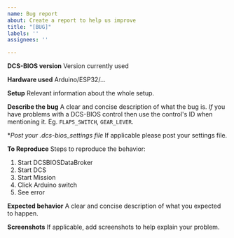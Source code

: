 ```yaml
---
name: Bug report
about: Create a report to help us improve
title: "[BUG]"
labels: ''
assignees: ''

---
```


**DCS-BIOS version**
Version currently used

**Hardware used**
Arduino/ESP32/...

**Setup**
Relevant information about the whole setup.

**Describe the bug**
A clear and concise description of what the bug is. *If* you have problems with a DCS-BIOS control then use the control's ID when mentioning it. Eg. ```FLAPS_SWITCH```, ```GEAR_LEVER```.

**Post your *.dcs-bios_settings file**
If applicable please post your settings file.

**To Reproduce**
Steps to reproduce the behavior:
1. Start DCSBIOSDataBroker
2. Start DCS
3. Start Mission
4. Click Arduino switch
5. See error

**Expected behavior**
A clear and concise description of what you expected to happen.

**Screenshots**
If applicable, add screenshots to help explain your problem.
